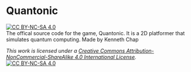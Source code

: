 # Quantonic
[![CC BY-NC-SA 4.0][cc-by-nc-sa-shield]][cc-by-nc-sa]<br />The offical source code for the game, Quantonic. It is a 2D platformer that simulates quantum computing.
Made by Kenneth Chap
 
*This work is licensed under a
[Creative Commons Attribution-NonCommercial-ShareAlike 4.0 International License][cc-by-nc-sa].*
<br />
[![CC BY-NC-SA 4.0][cc-by-nc-sa-image]][cc-by-nc-sa]

[cc-by-nc-sa]: http://creativecommons.org/licenses/by-nc-sa/4.0/
[cc-by-nc-sa-image]: https://licensebuttons.net/l/by-nc-sa/4.0/88x31.png
[cc-by-nc-sa-shield]: https://img.shields.io/badge/License-CC%20BY--NC--SA%204.0-lightgrey.svg
